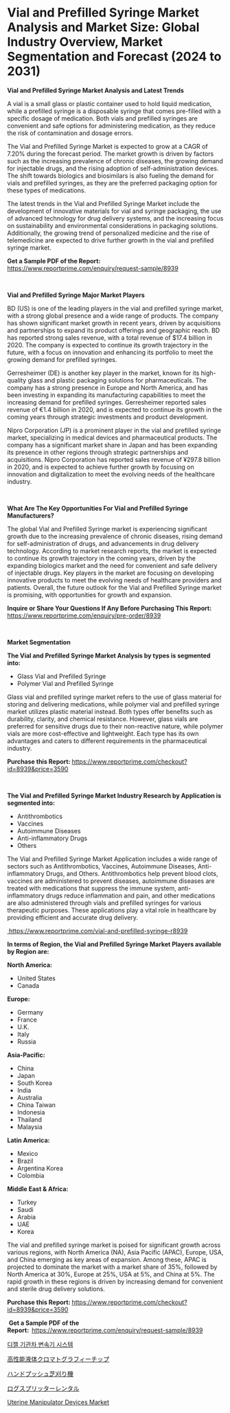 <p><h1>Vial and Prefilled Syringe Market Analysis and Market Size: Global Industry Overview, Market Segmentation and Forecast (2024 to 2031)</h1></p><p><strong>Vial and Prefilled Syringe Market Analysis and Latest Trends</strong></p>
<p><p>A vial is a small glass or plastic container used to hold liquid medication, while a prefilled syringe is a disposable syringe that comes pre-filled with a specific dosage of medication. Both vials and prefilled syringes are convenient and safe options for administering medication, as they reduce the risk of contamination and dosage errors.</p><p>The Vial and Prefilled Syringe Market is expected to grow at a CAGR of 7.20% during the forecast period. The market growth is driven by factors such as the increasing prevalence of chronic diseases, the growing demand for injectable drugs, and the rising adoption of self-administration devices. The shift towards biologics and biosimilars is also fueling the demand for vials and prefilled syringes, as they are the preferred packaging option for these types of medications.</p><p>The latest trends in the Vial and Prefilled Syringe Market include the development of innovative materials for vial and syringe packaging, the use of advanced technology for drug delivery systems, and the increasing focus on sustainability and environmental considerations in packaging solutions. Additionally, the growing trend of personalized medicine and the rise of telemedicine are expected to drive further growth in the vial and prefilled syringe market.</p></p>
<p><strong>Get a Sample PDF of the Report:&nbsp;</strong> <a href="https://www.reportprime.com/enquiry/request-sample/8939">https://www.reportprime.com/enquiry/request-sample/8939</a></p>
<p>&nbsp;</p>
<p><strong>Vial and Prefilled Syringe Major Market Players</strong></p>
<p><p>BD (US) is one of the leading players in the vial and prefilled syringe market, with a strong global presence and a wide range of products. The company has shown significant market growth in recent years, driven by acquisitions and partnerships to expand its product offerings and geographic reach. BD has reported strong sales revenue, with a total revenue of $17.4 billion in 2020. The company is expected to continue its growth trajectory in the future, with a focus on innovation and enhancing its portfolio to meet the growing demand for prefilled syringes.</p><p>Gerresheimer (DE) is another key player in the market, known for its high-quality glass and plastic packaging solutions for pharmaceuticals. The company has a strong presence in Europe and North America, and has been investing in expanding its manufacturing capabilities to meet the increasing demand for prefilled syringes. Gerresheimer reported sales revenue of €1.4 billion in 2020, and is expected to continue its growth in the coming years through strategic investments and product development.</p><p>Nipro Corporation (JP) is a prominent player in the vial and prefilled syringe market, specializing in medical devices and pharmaceutical products. The company has a significant market share in Japan and has been expanding its presence in other regions through strategic partnerships and acquisitions. Nipro Corporation has reported sales revenue of ¥297.8 billion in 2020, and is expected to achieve further growth by focusing on innovation and digitalization to meet the evolving needs of the healthcare industry.</p></p>
<p>&nbsp;</p>
<p><strong>What Are The Key Opportunities For Vial and Prefilled Syringe Manufacturers?</strong></p>
<p><p>The global Vial and Prefilled Syringe market is experiencing significant growth due to the increasing prevalence of chronic diseases, rising demand for self-administration of drugs, and advancements in drug delivery technology. According to market research reports, the market is expected to continue its growth trajectory in the coming years, driven by the expanding biologics market and the need for convenient and safe delivery of injectable drugs. Key players in the market are focusing on developing innovative products to meet the evolving needs of healthcare providers and patients. Overall, the future outlook for the Vial and Prefilled Syringe market is promising, with opportunities for growth and expansion.</p></p>
<p><strong>Inquire or Share Your Questions If Any Before Purchasing This Report:</strong> <a href="https://www.reportprime.com/enquiry/pre-order/8939">https://www.reportprime.com/enquiry/pre-order/8939</a></p>
<p>&nbsp;</p>
<p><strong>Market Segmentation</strong></p>
<p><strong>The Vial and Prefilled Syringe Market Analysis by types is segmented into:</strong></p>
<p><ul><li>Glass Vial and Prefilled Syringe</li><li>Polymer Vial and Prefilled Syringe</li></ul></p>
<p><p>Glass vial and prefilled syringe market refers to the use of glass material for storing and delivering medications, while polymer vial and prefilled syringe market utilizes plastic material instead. Both types offer benefits such as durability, clarity, and chemical resistance. However, glass vials are preferred for sensitive drugs due to their non-reactive nature, while polymer vials are more cost-effective and lightweight. Each type has its own advantages and caters to different requirements in the pharmaceutical industry.</p></p>
<p><strong>Purchase this Report:&nbsp;</strong><a href="https://www.reportprime.com/checkout?id=8939&price=3590">https://www.reportprime.com/checkout?id=8939&price=3590</a></p>
<p>&nbsp;</p>
<p><strong>The Vial and Prefilled Syringe Market Industry Research by Application is segmented into:</strong></p>
<p><ul><li>Antithrombotics</li><li>Vaccines</li><li>Autoimmune Diseases</li><li>Anti-inflammatory Drugs</li><li>Others</li></ul></p>
<p><p>The Vial and Prefilled Syringe Market Application includes a wide range of sectors such as Antithrombotics, Vaccines, Autoimmune Diseases, Anti-inflammatory Drugs, and Others. Antithrombotics help prevent blood clots, vaccines are administered to prevent diseases, autoimmune diseases are treated with medications that suppress the immune system, anti-inflammatory drugs reduce inflammation and pain, and other medications are also administered through vials and prefilled syringes for various therapeutic purposes. These applications play a vital role in healthcare by providing efficient and accurate drug delivery.</p></p>
<p><a href="https://www.reportprime.com/vial-and-prefilled-syringe-r8939">&nbsp;https://www.reportprime.com/vial-and-prefilled-syringe-r8939</a></p>
<p><strong>In terms of Region, the Vial and Prefilled Syringe Market Players available by Region are:</strong></p>
<p>
    <p> <strong> North America: </strong>
        <ul>
            <li>United States</li>
            <li>Canada</li>
        </ul>
        </p> 
    <p> <strong> Europe: </strong>
        <ul>
            <li>Germany</li>
            <li>France</li>
            <li>U.K.</li>
            <li>Italy</li>
            <li>Russia</li>
        </ul>
        </p> 
    <p> <strong> Asia-Pacific: </strong>
        <ul>
            <li>China</li>
            <li>Japan</li>
            <li>South Korea</li>
            <li>India</li>
            <li>Australia</li>
            <li>China Taiwan</li>
            <li>Indonesia</li>
            <li>Thailand</li>
            <li>Malaysia</li>
        </ul>
        </p> 
    <p> <strong> Latin America: </strong>
        <ul>
            <li>Mexico</li>
            <li>Brazil</li>
            <li>Argentina Korea</li>
            <li>Colombia</li>
        </ul>
        </p> 
    <p> <strong> Middle East & Africa: </strong>
        <ul>
            <li>Turkey</li>
            <li>Saudi</li>
            <li>Arabia</li>
            <li>UAE</li>
            <li>Korea</li>
        </ul>
    </p>
    </p>
<p><p>The vial and prefilled syringe market is poised for significant growth across various regions, with North America (NA), Asia Pacific (APAC), Europe, USA, and China emerging as key areas of expansion. Among these, APAC is projected to dominate the market with a market share of 35%, followed by North America at 30%, Europe at 25%, USA at 5%, and China at 5%. The rapid growth in these regions is driven by increasing demand for convenient and sterile drug delivery solutions.</p></p>
<p><strong>Purchase this Report: </strong><a href="https://www.reportprime.com/checkout?id=8939&price=3590">https://www.reportprime.com/checkout?id=8939&price=3590</a></p>
<p>&nbsp;<strong>Get a Sample PDF of the Report:&nbsp;&nbsp;</strong><a href="https://www.reportprime.com/enquiry/request-sample/8939">https://www.reportprime.com/enquiry/request-sample/8939</a></p>
<p><strong></strong></p>
<p><p><a href="https://github.com/muchswr/Market-Research-Report-List-1/blob/main/648366799421.md">디젤 기관차 변속기 시스템</a></p><p><a href="https://github.com/LeoraEber/Market-Research-Report-List-1/blob/main/367284277852.md">高性能液体クロマトグラフィーチップ</a></p><p><a href="https://medium.com/@chelsealowe1964/%E6%AC%A1%E3%81%AE%E6%96%87%E7%AB%A0%E3%82%92%E6%97%A5%E6%9C%AC%E8%AA%9E%E3%81%AB%E7%BF%BB%E8%A8%B3%E3%81%97%E3%81%A6%E3%81%8F%E3%81%A0%E3%81%95%E3%81%84-2024%E5%B9%B4%E3%81%8B%E3%82%892031%E5%B9%B4%E3%81%BE%E3%81%A7%E3%81%AE%E6%9C%9F%E9%96%93%E3%81%AB-%E3%82%B0%E3%83%AD%E3%83%BC%E3%83%90%E3%83%AB%E3%81%AA%E3%83%8F%E3%83%B3%E3%83%89%E3%83%97%E3%83%83%E3%82%B7%E3%83%A5%E8%8A%9D%E5%88%88%E3%82%8A%E6%A9%9F%E3%81%AE%E5%B8%82%E5%A0%B4%E3%82%B7%E3%82%A7%E3%82%A2%E3%81%A8%E6%88%90%E9%95%B7%E6%A9%9F%E4%BC%9A-%E5%B8%82%E5%A0%B4%E8%A6%8F%E6%A8%A1%E3%81%AF-%E5%B9%B4%E5%B9%B3%E5%9D%87%E6%88%90%E9%95%B7%E7%8E%8711-8-%E3%81%A7%E6%8B%A1%E5%A4%A7%E3%81%97%E3%81%A6%E3%81%84%E3%81%BE%E3%81%99-377f29e05122">ハンドプッシュ芝刈り機</a></p><p><a href="https://medium.com/@amal.rattrout/2024%E5%B9%B4%E3%81%8B%E3%82%892031%E5%B9%B4%E3%81%BE%E3%81%A7%E3%81%AE%E6%9C%9F%E9%96%93%E3%81%AB-14-2-%E3%81%AEcagr%E3%81%A7%E6%88%90%E9%95%B7%E3%81%99%E3%82%8B%E5%B8%82%E5%A0%B4%E3%82%B7%E3%82%A7%E3%82%A2%E3%81%A8%E6%88%90%E9%95%B7%E6%A9%9F%E4%BC%9A-%E5%B8%82%E5%A0%B4%E8%A6%8F%E6%A8%A1%E3%82%92%E6%8C%81%E3%81%A4%E3%82%B0%E3%83%AD%E3%83%BC%E3%83%90%E3%83%AB%E3%81%AA%E3%83%AD%E3%82%B0%E3%82%B9%E3%83%97%E3%83%AA%E3%83%83%E3%82%BF%E3%83%BC%E3%83%AC%E3%83%B3%E3%82%BF%E3%83%AB%E5%B8%82%E5%A0%B4-6ad7461d45c1">ログスプリッターレンタル</a></p><p><a href="https://github.com/indrystar/Market-Research-Report-List-4/blob/main/uterine-manipulator-devices-market.md">Uterine Manipulator Devices Market</a></p></p>